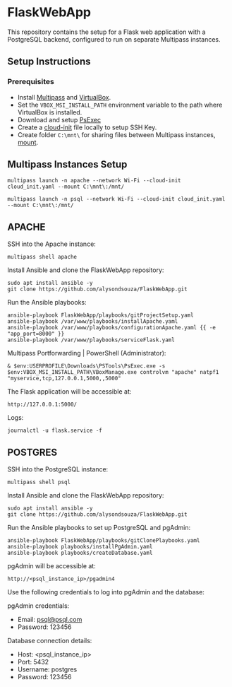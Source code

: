# FlaskWebApp

This repository contains the setup for a Flask web application with a PostgreSQL backend, configured to run on separate Multipass instances.

## Setup Instructions

### Prerequisites
- Install [Multipass](https://multipass.run/docs/installing-on-windows) and [VirtualBox](https://www.oracle.com/virtualization/technologies/vm/downloads/virtualbox-downloads.html).
- Set the `VBOX_MSI_INSTALL_PATH` environment variable to the path where VirtualBox is installed.
- Download and setup [PsExec](https://docs.microsoft.com/en-us/sysinternals/downloads/psexec)
- Create a [cloud-init](https://github.com/alysondsouza/FlaskWebApp/blob/main/playbooks/cloud_init.yaml) file locally to setup SSH Key.
- Create folder `C:\mnt\` for sharing files between Multipass instances, [mount](https://multipass.run/docs/share-data-with-an-instance).

## Multipass Instances Setup
```
multipass launch -n apache --network Wi-Fi --cloud-init cloud_init.yaml --mount C:\mnt\:/mnt/
```
```
multipass launch -n psql --network Wi-Fi --cloud-init cloud_init.yaml --mount C:\mnt\:/mnt/
```

## APACHE

SSH into the Apache instance:
```
multipass shell apache
```

Install Ansible and clone the FlaskWebApp repository:
```
sudo apt install ansible -y
git clone https://github.com/alysondsouza/FlaskWebApp.git
```

Run the Ansible playbooks:
```
ansible-playbook FlaskWebApp/playbooks/gitProjectSetup.yaml
ansible-playbook /var/www/playbooks/installApache.yaml
ansible-playbook /var/www/playbooks/configurationApache.yaml {{ -e "app_port=8000" }}
ansible-playbook /var/www/playbooks/serviceFlask.yaml
```

Multipass Portforwarding | PowerShell (Administrator):
```
& $env:USERPROFILE\Downloads\PSTools\PsExec.exe -s $env:VBOX_MSI_INSTALL_PATH\VBoxManage.exe controlvm "apache" natpf1 "myservice,tcp,127.0.0.1,5000,,5000"
```

The Flask application will be accessible at:
```
http://127.0.0.1:5000/
```

Logs:
```
journalctl -u flask.service -f
```

## POSTGRES

SSH into the PostgreSQL instance:
```
multipass shell psql
```

Install Ansible and clone the FlaskWebApp repository:
```
sudo apt install ansible -y
git clone https://github.com/alysondsouza/FlaskWebApp.git
```

Run the Ansible playbooks to set up PostgreSQL and pgAdmin:
```
ansible-playbook FlaskWebApp/playbooks/gitClonePlaybooks.yaml
ansible-playbook playbooks/installPgAdmin.yaml
ansible-playbook playbooks/createDatabase.yaml
```

pgAdmin will be accessible at:
```
http://<psql_instance_ip>/pgadmin4
```

Use the following credentials to log into pgAdmin and the database:

pgAdmin credentials:
* Email: psql@psql.com
* Password: 123456

Database connection details:
* Host: <psql_instance_ip>
* Port: 5432
* Username: postgres
* Password: 123456
